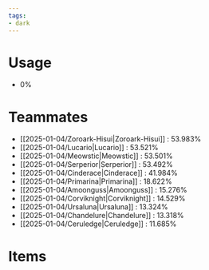 ```yaml
---
tags:
- dark
---
```

# Usage
- 0%
# Teammates
- [[2025-01-04/Zoroark-Hisui|Zoroark-Hisui]] : 53.983%
- [[2025-01-04/Lucario|Lucario]] : 53.521%
- [[2025-01-04/Meowstic|Meowstic]] : 53.501%
- [[2025-01-04/Serperior|Serperior]] : 53.492%
- [[2025-01-04/Cinderace|Cinderace]] : 41.984%
- [[2025-01-04/Primarina|Primarina]] : 18.622%
- [[2025-01-04/Amoonguss|Amoonguss]] : 15.276%
- [[2025-01-04/Corviknight|Corviknight]] : 14.529%
- [[2025-01-04/Ursaluna|Ursaluna]] : 13.324%
- [[2025-01-04/Chandelure|Chandelure]] : 13.318%
- [[2025-01-04/Ceruledge|Ceruledge]] : 11.685%
# Items